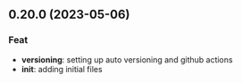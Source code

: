 ## 0.20.0 (2023-05-06)

### Feat

- **versioning**: setting up auto versioning and github actions
- **init**: adding initial files
